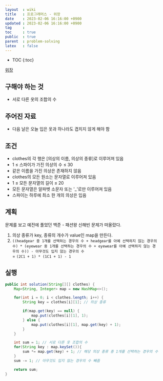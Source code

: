 ```yaml
---
layout  : wiki
title   : 프로그래머스 - 위장
date    : 2023-02-06 16:16:00 +0900
updated : 2023-02-06 16:16:00 +0900
tag     : 
toc     : true
public  : true
parent  : problem-solving
latex   : false
---
```


* TOC
{:toc}

[위장](https://school.programmers.co.kr/learn/courses/30/lessons/42578)

## 구해야 하는 것
- 서로 다른 옷의 조합의 수

## 주어진 자료
- 다음 날은 오늘 입은 옷과 하나라도 겹치지 않게 해야 함

## 조건
- clothes의 각 행은 [의상의 이름, 의상의 종류]로 이루어져 있음
- 1 ≤ 스파이가 가진 의상의 수 ≤ 30
- 같은 이름을 가진 의상은 존재하지 않음
- clothes의 모든 원소는 문자열로 이루어져 있음
- 1 ≤ 모든 문자열의 길이 ≤ 20
- 모든 문자열은 알파벳 소문자 또는 '_'로만 이루어져 있음
- 스파이는 하루에 최소 한 개의 의상은 입음

## 계획
문제를 보고 예전에 풀었던 백준 - 패션왕 신해빈 문제가 떠올랐다.
1. 의상 종류가 key, 종류의 개수가 value인 map을 만든다.
2. `((headgear 중 1개를 선택하는 경우의 수 + headgear를 아예 선택하지 않는 경우의 수) * (eyewear 중 1개를 선택하는 경우의 수 + eyewear를 아예 선택하지 않는 경우의 수)) - 아무것도 입지 않는 경우의 수`  
  = `(2C1 + 1) * (1C1 + 1) - 1`

## 실행
```java
public int solution(String[][] clothes) {
    Map<String, Integer> map = new HashMap<>();

    for(int i = 0; i < clothes.length; i++) {
        String key = clothes[i][1]; // 의상 종류

        if(map.get(key) == null) {
            map.put(clothes[i][1], 1);
        } else {
            map.put(clothes[i][1], map.get(key) + 1);
        }
    }

    int sum = 1; // 서로 다른 옷 조합의 수
    for(String key : map.keySet()){
        sum *= map.get(key) + 1; // 해당 의상 종류 중 1개를 선택하는 경우의 수 + 아무것도 선택하지 않는 경우의 수
    }
    sum -= 1; // 아무것도 입지 않는 경우의 수 빼줌

    return sum;
}
```
